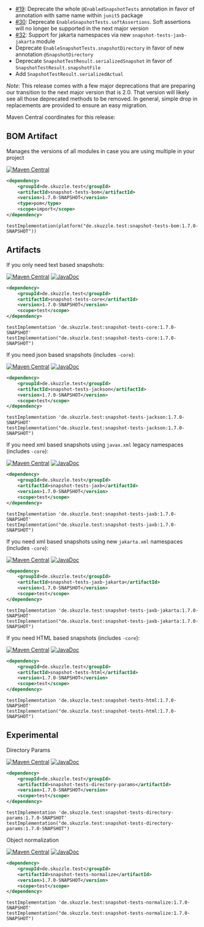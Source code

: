* [#19](https://github.com/skuzzle/snapshot-tests/issues/19): Deprecate the whole `@EnabledSnapshotTests` annotation in favor of annotation with same name within `junit5` package
* [#30](https://github.com/skuzzle/snapshot-tests/issues/30): Deprecate `EnableSnapshotTests.softAssertions`. Soft assertions will no longer be supported in the next major version
* [#32](https://github.com/skuzzle/snapshot-tests/issues/32): Support for jakarta namespaces via new `snapshot-tests-jaxb-jakarta` module
* Deprecate `EnableSnapshotTests.snapshotDirectory` in favor of new annotation `@SnapshotDirectory`
* Deprecate `SnapshotTestResult.serializedSnapshot` in favor of `SnapshotTestResult.snapshotFile`
* Add `SnapshotTestResult.serializedActual`

_Note_: This release comes with a few major deprecations that are preparing our transition to the next major version 
that is 2.0. That version will likely see all those deprecated methods to be removed. In general, simple drop in 
replacements are provided to ensure an easy migration.

Maven Central coordinates for this release:

## BOM Artifact
Manages the versions of all modules in case you are using multiple in your project

[![Maven Central](https://img.shields.io/static/v1?label=MavenCentral&message=1.7.0-SNAPSHOT&color=blue)](https://search.maven.org/artifact/de.skuzzle.test/snapshot-tests-bom/1.7.0-SNAPSHOT/jar)

```xml
<dependency>
    <groupId>de.skuzzle.test</groupId>
    <artifactId>snapshot-tests-bom</artifactId>
    <version>1.7.0-SNAPSHOT</version>
    <type>pom</type>
    <scope>import</scope>
</dependency>
```

```
testImplementation(platform("de.skuzzle.test:snapshot-tests-bom:1.7.0-SNAPSHOT"))
```

## Artifacts
If you only need text based snapshots:

[![Maven Central](https://img.shields.io/static/v1?label=MavenCentral&message=1.7.0-SNAPSHOT&color=blue)](https://search.maven.org/artifact/de.skuzzle.test/snapshot-tests-core/1.7.0-SNAPSHOT/jar) [![JavaDoc](https://img.shields.io/static/v1?label=JavaDoc&message=1.7.0-SNAPSHOT&color=orange)](http://www.javadoc.io/doc/de.skuzzle.test/snapshot-tests-core/1.7.0-SNAPSHOT)

```xml
<dependency>
    <groupId>de.skuzzle.test</groupId>
    <artifactId>snapshot-tests-core</artifactId>
    <version>1.7.0-SNAPSHOT</version>
    <scope>test</scope>
</dependency>
```

```
testImplementation 'de.skuzzle.test:snapshot-tests-core:1.7.0-SNAPSHOT'
testImplementation("de.skuzzle.test:snapshot-tests-core:1.7.0-SNAPSHOT")
```

If you need json based snapshots (includes `-core`):

[![Maven Central](https://img.shields.io/static/v1?label=MavenCentral&message=1.7.0-SNAPSHOT&color=blue)](https://search.maven.org/artifact/de.skuzzle.test/snapshot-tests-jackson/1.7.0-SNAPSHOT/jar) [![JavaDoc](https://img.shields.io/static/v1?label=JavaDoc&message=1.7.0-SNAPSHOT&color=orange)](http://www.javadoc.io/doc/de.skuzzle.test/snapshot-tests-jackson/1.7.0-SNAPSHOT)

```xml
<dependency>
    <groupId>de.skuzzle.test</groupId>
    <artifactId>snapshot-tests-jackson</artifactId>
    <version>1.7.0-SNAPSHOT</version>
    <scope>test</scope>
</dependency>
```

```
testImplementation 'de.skuzzle.test:snapshot-tests-jackson:1.7.0-SNAPSHOT'
testImplementation("de.skuzzle.test:snapshot-tests-jackson:1.7.0-SNAPSHOT")
```

If you need xml based snapshots using `javax.xml` legacy namespaces (includes `-core`):

[![Maven Central](https://img.shields.io/static/v1?label=MavenCentral&message=1.7.0-SNAPSHOT&color=blue)](https://search.maven.org/artifact/de.skuzzle.test/snapshot-tests-jaxb/1.7.0-SNAPSHOT/jar) [![JavaDoc](https://img.shields.io/static/v1?label=JavaDoc&message=1.7.0-SNAPSHOT&color=orange)](http://www.javadoc.io/doc/de.skuzzle.test/snapshot-tests-jaxb/1.7.0-SNAPSHOT)

```xml
<dependency>
    <groupId>de.skuzzle.test</groupId>
    <artifactId>snapshot-tests-jaxb</artifactId>
    <version>1.7.0-SNAPSHOT</version>
    <scope>test</scope>
</dependency>
```

```
testImplementation 'de.skuzzle.test:snapshot-tests-jaxb:1.7.0-SNAPSHOT'
testImplementation("de.skuzzle.test:snapshot-tests-jaxb:1.7.0-SNAPSHOT")
```

If you need xml based snapshots using new `jakarta.xml` namespaces (includes `-core`):

[![Maven Central](https://img.shields.io/static/v1?label=MavenCentral&message=1.7.0-SNAPSHOT&color=blue)](https://search.maven.org/artifact/de.skuzzle.test/snapshot-tests-jaxb-jakarta/1.7.0-SNAPSHOT/jar) [![JavaDoc](https://img.shields.io/static/v1?label=JavaDoc&message=1.7.0-SNAPSHOT&color=orange)](http://www.javadoc.io/doc/de.skuzzle.test/snapshot-tests-jaxb-jakarta/1.7.0-SNAPSHOT)

```xml
<dependency>
    <groupId>de.skuzzle.test</groupId>
    <artifactId>snapshot-tests-jaxb-jakarta</artifactId>
    <version>1.7.0-SNAPSHOT</version>
    <scope>test</scope>
</dependency>
```

```
testImplementation 'de.skuzzle.test:snapshot-tests-jaxb-jakarta:1.7.0-SNAPSHOT'
testImplementation("de.skuzzle.test:snapshot-tests-jaxb-jakarta:1.7.0-SNAPSHOT")
```

If you need HTML based snapshots (includes `-core`):

[![Maven Central](https://img.shields.io/static/v1?label=MavenCentral&message=1.7.0-SNAPSHOT&color=blue)](https://search.maven.org/artifact/de.skuzzle.test/snapshot-tests-html/1.7.0-SNAPSHOT/jar) [![JavaDoc](https://img.shields.io/static/v1?label=JavaDoc&message=1.7.0-SNAPSHOT&color=orange)](http://www.javadoc.io/doc/de.skuzzle.test/snapshot-tests-html/1.7.0-SNAPSHOT)

```xml
<dependency>
    <groupId>de.skuzzle.test</groupId>
    <artifactId>snapshot-tests-html</artifactId>
    <version>1.7.0-SNAPSHOT</version>
    <scope>test</scope>
</dependency>
```

```
testImplementation 'de.skuzzle.test:snapshot-tests-html:1.7.0-SNAPSHOT'
testImplementation("de.skuzzle.test:snapshot-tests-html:1.7.0-SNAPSHOT")
```

## Experimental
Directory Params

[![Maven Central](https://img.shields.io/static/v1?label=MavenCentral&message=1.7.0-SNAPSHOT&color=blue)](https://search.maven.org/artifact/de.skuzzle.test/snapshot-tests-directory-params/1.7.0-SNAPSHOT/jar) [![JavaDoc](https://img.shields.io/static/v1?label=JavaDoc&message=1.7.0-SNAPSHOT&color=orange)](http://www.javadoc.io/doc/de.skuzzle.test/snapshot-tests-directory-params/1.7.0-SNAPSHOT)

```xml
<dependency>
    <groupId>de.skuzzle.test</groupId>
    <artifactId>snapshot-tests-directory-params</artifactId>
    <version>1.7.0-SNAPSHOT</version>
    <scope>test</scope>
</dependency>
```

```
testImplementation 'de.skuzzle.test:snapshot-tests-directory-params:1.7.0-SNAPSHOT'
testImplementation("de.skuzzle.test:snapshot-tests-directory-params:1.7.0-SNAPSHOT")
```

Object normalization

[![Maven Central](https://img.shields.io/static/v1?label=MavenCentral&message=1.7.0-SNAPSHOT&color=blue)](https://search.maven.org/artifact/de.skuzzle.test/snapshot-tests-normalize/1.7.0-SNAPSHOT/jar) [![JavaDoc](https://img.shields.io/static/v1?label=JavaDoc&message=1.7.0-SNAPSHOT&color=orange)](http://www.javadoc.io/doc/de.skuzzle.test/snapshot-tests-normalize/1.7.0-SNAPSHOT)

```xml
<dependency>
    <groupId>de.skuzzle.test</groupId>
    <artifactId>snapshot-tests-normalize</artifactId>
    <version>1.7.0-SNAPSHOT</version>
    <scope>test</scope>
</dependency>
```

```
testImplementation 'de.skuzzle.test:snapshot-tests-normalize:1.7.0-SNAPSHOT'
testImplementation("de.skuzzle.test:snapshot-tests-normalize:1.7.0-SNAPSHOT")
```
